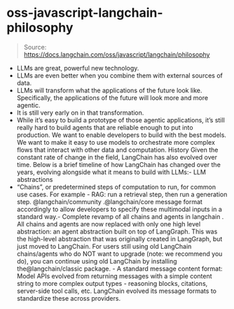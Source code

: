# oss-javascript-langchain-philosophy

> Source: https://docs.langchain.com/oss/javascript/langchain/philosophy

- LLMs are great, powerful new technology.
- LLMs are even better when you combine them with external sources of data.
- LLMs will transform what the applications of the future look like. Specifically, the applications of the future will look more and more agentic.
- It is still very early on in that transformation.
- While it’s easy to build a prototype of those agentic applications, it’s still really hard to build agents that are reliable enough to put into production.
We want to enable developers to build with the best models.
We want to make it easy to use models to orchestrate more complex flows that interact with other data and computation.
History
Given the constant rate of change in the field, LangChain has also evolved over time. Below is a brief timeline of how LangChain has changed over the years, evolving alongside what it means to build with LLMs:- LLM abstractions
- “Chains”, or predetermined steps of computation to run, for common use cases. For example - RAG: run a retrieval step, then run a generation step.
@langchain/community
.@langchain/core
message format accordingly to allow developers to specify these multimodal inputs in a standard way.-
Complete revamp of all chains and agents in
langchain
. All chains and agents are now replaced with only one high level abstraction: an agent abstraction built on top of LangGraph. This was the high-level abstraction that was originally created in LangGraph, but just moved to LangChain. For users still using old LangChain chains/agents who do NOT want to upgrade (note: we recommend you do), you can continue using old LangChain by installing the@langchain/classic
package. - A standard message content format: Model APIs evolved from returning messages with a simple content string to more complex output types - reasoning blocks, citations, server-side tool calls, etc. LangChain evolved its message formats to standardize these across providers.